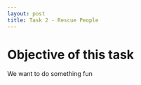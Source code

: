 ```yaml
---
layout: post
title: Task 2 - Rescue People
---
```

# Objective of this task
We want to do something fun
